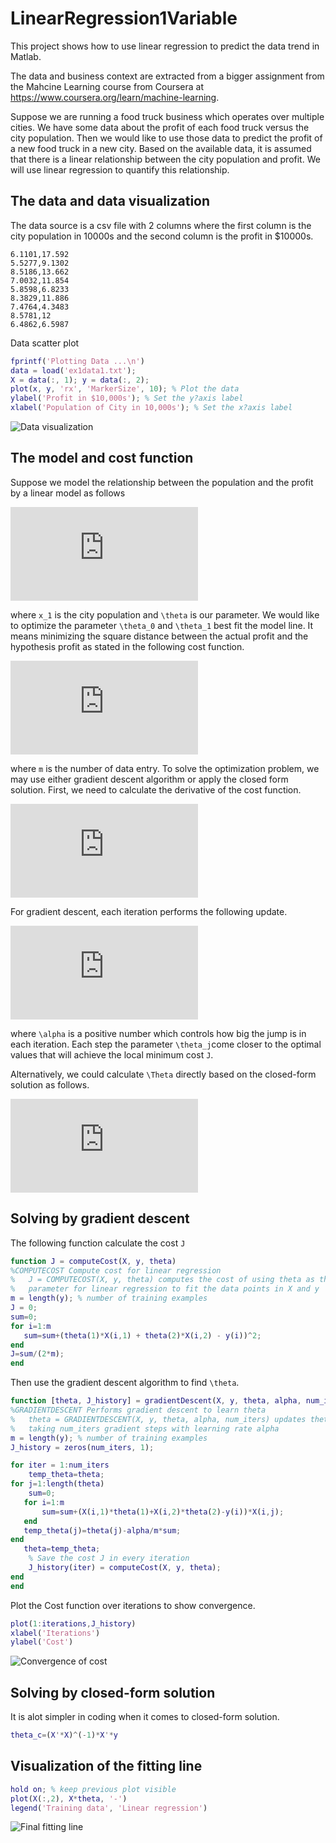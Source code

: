 # LinearRegression1Variable

This project shows how to use linear regression to predict the data trend in Matlab.

The data and business context are extracted from a bigger assignment from the Mahcine Learning course from Coursera at https://www.coursera.org/learn/machine-learning. 

Suppose we are running a food truck business which operates over multiple cities. We have some data about the profit of each food truck versus the city population. Then we would like to use those data to predict the profit of a new food truck in a new city. Based on the available data, it is assumed that there is a linear relationship between the city population and profit. We will use linear regression to quantify this relationship.

## The data and data visualization 

The data source is a csv file with 2 columns where the first column is the city population in 10000s and the second column is the profit in $10000s.

```
6.1101,17.592
5.5277,9.1302
8.5186,13.662
7.0032,11.854
5.8598,6.8233
8.3829,11.886
7.4764,4.3483
8.5781,12
6.4862,6.5987
```
Data scatter plot

```matlab
fprintf('Plotting Data ...\n')
data = load('ex1data1.txt');
X = data(:, 1); y = data(:, 2);
plot(x, y, 'rx', 'MarkerSize', 10); % Plot the data
ylabel('Profit in $10,000s'); % Set the y?axis label
xlabel('Population of City in 10,000s'); % Set the x?axis label
```

![Data visualization](https://mtungle.github.io/images/LinearRegression1Variable/data.png)

## The model and cost function

Suppose we model the relationship between the population and the profit by a linear model as follows

![Hypothesis](https://latex.codecogs.com/gif.latex?h_%7B%5Ctheta%7D%28x%29%3D%5Ctheta%5ETx%3D%5Ctheta_0%20&plus;%20%5Ctheta_1x_1)

where `x_1` is the city population and `\theta` is our parameter. We would like to optimize the parameter `\theta_0` and `\theta_1` best fit the model line. It means minimizing the square distance between the actual profit and the hypothesis profit as stated in the following cost function.

![Cost function](https://latex.codecogs.com/gif.latex?J%28%5Ctheta%29%3D%5Cfrac%7B1%7D%7B2m%7D%5Csum_%7B1%7D%5E%7Bm%7D%28h_%5Ctheta%28x%5E%7B%28i%29%7D%29-y%5E%7B%28i%29%7D%29%5E2)

where `m` is the number of data entry. To solve the optimization problem, we may use either gradient descent algorithm or apply the closed form solution. First, we need to calculate the derivative of the cost function.

![Derivative cost function](https://latex.codecogs.com/gif.latex?%5Cfrac%7B%5Cpartial%20J%7D%7B%5Cpartial%20%5Ctheta_j%7D%3D%5Cfrac%7B1%7D%7Bm%7D%5Csum_%7Bi%3D1%7D%5Em%28%5Ctheta_0x_0%5E%7B%28i%29%7D%20&plus;%20%5Ctheta_1x_1%5E%7B%28i%29%7D%20-%20y%5E%7B%28i%29%7D%29x_j%5E%7B%28i%29%7D)

For gradient descent, each iteration performs the following update.

![Gradient descent](https://latex.codecogs.com/gif.latex?%5Ctheta_j%3D%5Ctheta_j%20-%20%5Calpha%5Cfrac%7B1%7D%7Bm%7D%5Csum_%7Bi%3D1%7D%5Em%28%5Ctheta_0x_0%5E%7B%28i%29%7D%20&plus;%20%5Ctheta_1x_1%5E%7B%28i%29%7D%20-%20y%5E%7B%28i%29%7D%29x_j%5E%7B%28i%29%7D)

where `\alpha` is a positive number which controls how big the jump is in each iteration. Each step the parameter `\theta_j`come closer to the optimal values that will achieve the local minimum cost `J`.

Alternatively, we could calculate `\Theta` directly based on the closed-form solution as follows.

![Closed-form solution](https://latex.codecogs.com/gif.latex?%5CTheta%3D%28X%5ETX%29%5E%7B-1%7DX%5ETy)

## Solving by gradient descent
The following function calculate the cost `J`

```matlab
function J = computeCost(X, y, theta)
%COMPUTECOST Compute cost for linear regression
%   J = COMPUTECOST(X, y, theta) computes the cost of using theta as the
%   parameter for linear regression to fit the data points in X and y
m = length(y); % number of training examples
J = 0;
sum=0;
for i=1:m
   sum=sum+(theta(1)*X(i,1) + theta(2)*X(i,2) - y(i))^2; 
end
J=sum/(2*m);
end
```

Then use the gradient descent algorithm to find `\theta`.

```matlab
function [theta, J_history] = gradientDescent(X, y, theta, alpha, num_iters)
%GRADIENTDESCENT Performs gradient descent to learn theta
%   theta = GRADIENTDESCENT(X, y, theta, alpha, num_iters) updates theta by 
%   taking num_iters gradient steps with learning rate alpha
m = length(y); % number of training examples
J_history = zeros(num_iters, 1);

for iter = 1:num_iters
    temp_theta=theta;
for j=1:length(theta)
    sum=0;
   for i=1:m
       sum=sum+(X(i,1)*theta(1)+X(i,2)*theta(2)-y(i))*X(i,j);
   end
   temp_theta(j)=theta(j)-alpha/m*sum;
end
   theta=temp_theta;
    % Save the cost J in every iteration    
    J_history(iter) = computeCost(X, y, theta);
end
end
```
Plot the Cost function over iterations to show convergence.
```matlab
plot(1:iterations,J_history)
xlabel('Iterations')
ylabel('Cost')
```

![Convergence of cost](https://mtungle.github.io/images/LinearRegression1Variable/Convergence.png)

## Solving by closed-form solution

It is alot simpler in coding when it comes to closed-form solution.
```matlab
theta_c=(X'*X)^(-1)*X'*y
```

## Visualization of the fitting line
```matlab
hold on; % keep previous plot visible
plot(X(:,2), X*theta, '-')
legend('Training data', 'Linear regression')
```

![Final fitting line](https://mtungle.github.io/images/LinearRegression1Variable/FinalFittingLine.png)

